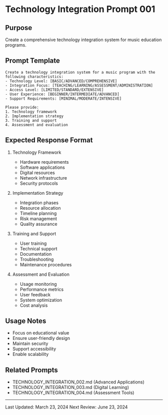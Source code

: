 # Technology Integration Prompt 001

## Purpose
Create a comprehensive technology integration system for music education programs.

## Prompt Template
```
Create a technology integration system for a music program with the following characteristics:
- Technology Level: [BASIC/ADVANCED/COMPREHENSIVE]
- Integration Focus: [TEACHING/LEARNING/ASSESSMENT/ADMINISTRATION]
- Access Level: [LIMITED/STANDARD/EXTENSIVE]
- User Experience: [BEGINNER/INTERMEDIATE/ADVANCED]
- Support Requirements: [MINIMAL/MODERATE/INTENSIVE]

Please provide:
1. Technology framework
2. Implementation strategy
3. Training and support
4. Assessment and evaluation
```

## Expected Response Format
1. Technology Framework
   - Hardware requirements
   - Software applications
   - Digital resources
   - Network infrastructure
   - Security protocols

2. Implementation Strategy
   - Integration phases
   - Resource allocation
   - Timeline planning
   - Risk management
   - Quality assurance

3. Training and Support
   - User training
   - Technical support
   - Documentation
   - Troubleshooting
   - Maintenance procedures

4. Assessment and Evaluation
   - Usage monitoring
   - Performance metrics
   - User feedback
   - System optimization
   - Cost analysis

## Usage Notes
- Focus on educational value
- Ensure user-friendly design
- Maintain security
- Support accessibility
- Enable scalability

## Related Prompts
- TECHNOLOGY_INTEGRATION_002.md (Advanced Applications)
- TECHNOLOGY_INTEGRATION_003.md (Digital Learning)
- TECHNOLOGY_INTEGRATION_004.md (Assessment Tools)

---
Last Updated: March 23, 2024
Next Review: June 23, 2024 